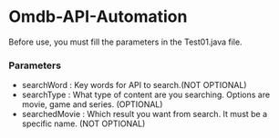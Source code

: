 # Omdb-API-Automation
 Before use, you must fill the parameters in the Test01.java file.
### Parameters
- searchWord : Key words for API to search.(NOT OPTIONAL)
- searchType : What type of content are you searching. Options are movie, game and series. (OPTIONAL)
- searchedMovie : Which result you want from search. It must be a specific name. (NOT OPTIONAL)

